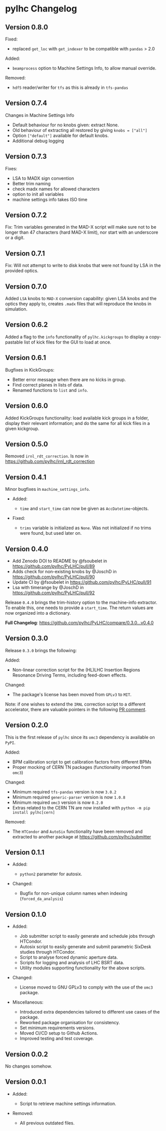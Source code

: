# pylhc Changelog

## Version 0.8.0

Fixed:
 - replaced `get_loc` with `get_indexer` to be compatible with `pandas` > 2.0

Added:
 - `beamprocess` option to Machine Settings Info, to allow manual override.

Removed:
 - `hdf5` reader/writer for `tfs` as this is already in `tfs-pandas`

## Version 0.7.4

Changes in Machine Settings Info
 - Default behaviour for no knobs given: extract None.
 - Old behaviour of extracting all restored by giving `knobs = ["all"]`
 - Option `["default"]` available for default knobs.
 - Additional debug logging

## Version 0.7.3 

Fixes:
 - LSA to MADX sign convention
 - Better trim naming
 - check madx names for allowed characters
 - option to init all variables
 - machine settings info takes ISO time

## Version 0.7.2

Fix: Trim variables generated in the MAD-X script will make sure not to be longer than 47 characters (hard MAD-X limit), nor start with an underscore or a digit.

## Version 0.7.1

Fix: Will not attempt to write to disk knobs that were not found by LSA in the provided optics.

## Version 0.7.0

Added `LSA` knobs to `MAD-X` conversion capability: given LSA knobs and the optics they apply to, creates `.madx` files that will reproduce the knobs in simulation.

## Version 0.6.2

Added a flag to the `info` functionality of `pylhc.kickgroups` to display a copy-pastable list of kick files for the GUI to load at once.

## Version 0.6.1

Bugfixes in KickGroups:
  - Better error message when there are no kicks in group.
  - Find correct planes in lists of data.
  - Renamed functions to `list` and `info`.

## Version 0.6.0

Added KickGroups functionality: load available kick groups in a folder, display their relevant information; and do the same for all kick files in a given kickgroup.

## Version 0.5.0

Removed `irnl_rdt_correction`. Is now in https://github.com/pylhc/irnl_rdt_correction

## Version 0.4.1

Minor bugfixes in `machine_settings_info`.

- Added:
  - `time` and `start_time` can now be given as `AccDatetime`-objects.
  
- Fixed:
  - `trims` variable is initialized as `None`. Was not initialized if no 
  trims were found, but used later on.
    

## Version 0.4.0

* Add Zenodo DOI to README by @fsoubelet in https://github.com/pylhc/PyLHC/pull/89
* Adds check for non-existing knobs by @JoschD in https://github.com/pylhc/PyLHC/pull/90
* Update CI by @fsoubelet in https://github.com/pylhc/PyLHC/pull/91
* Lsa with timerange by @JoschD in https://github.com/pylhc/PyLHC/pull/92

Release `0.4.0` brings the trim-history option to the machine-info extractor.
To enable this, one needs to provide a `start_time`.
The return values are now organized into a dictionary.

**Full Changelog**: https://github.com/pylhc/PyLHC/compare/0.3.0...v0.4.0


## Version 0.3.0

Release `0.3.0` brings the following:

Added:
- Non-linear correction script for the (HL)LHC Insertion Regions Resonance Driving Terms, including feed-down effects.

Changed:
- The package's license has been moved from `GPLv3` to `MIT`.

Note: if one wishes to extend the `IRNL` correction script to a different accelerator, 
there are valuable pointers in the following 
[PR comment](https://github.com/pylhc/PyLHC/pull/74#issuecomment-966212021).


## Version 0.2.0

This is the first release of `pylhc` since its `omc3` dependency is available on `PyPI`.

Added:
- BPM calibration script to get calibration factors from different BPMs
- Proper mocking of CERN TN packages (functionality imported from `omc3`)

Changed:
- Minimum required `tfs-pandas` version is now `3.0.2`
- Minimum required `generic-parser` version is now `1.0.8`
- Minimum required `omc3` version is now `0.2.0`
- Extras related to the CERN TN are now installed with `python -m pip install pylhc[cern]`

Removed:
- The `HTCondor` and `AutoSix` functionality have been removed and extracted to another package at https://github.com/pylhc/submitter


## Version 0.1.1

- Added:
    - `python2` parameter for autosix.
  
- Changed:
    - Bugfix for non-unique column names when indexing (`forced_da_analysis`)


## Version 0.1.0

- Added:
    - Job submitter script to easily generate and schedule jobs through HTCondor.
    - Autosix script to easily generate and submit parametric SixDesk studies through HTCondor.
    - Script to analyse forced dynamic aperture data.
    - Scripts for logging and analysis of LHC BSRT data.
    - Utility modules supporting functionality for the above scripts.

- Changed:
    - License moved to GNU GPLv3 to comply with the use of the `omc3` package.

- Miscellaneous:
    - Introduced extra dependencies tailored to different use cases of the package.
    - Reworked package organisation for consistency.
    - Set minimum requirements versions.
    - Moved CI/CD setup to Github Actions.
    - Improved testing and test coverage.


## Version 0.0.2

No changes somehow.


## Version 0.0.1

- Added:
    - Script to retrieve machine settings information.

- Removed:
    - All previous outdated files.
